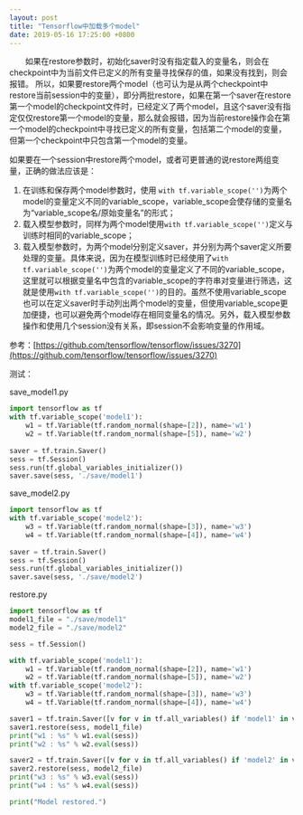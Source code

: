 ```yaml
---
layout: post
title: "Tensorflow中加载多个model"
date: 2019-05-16 17:25:00 +0800
---
```


&emsp;&emsp;如果在restore参数时，初始化saver时没有指定载入的变量名，则会在checkpoint中为当前文件已定义的所有变量寻找保存的值，如果没有找到，则会报错。
所以，如果要restore两个model（也可认为是从两个checkpoint中restore当前session中的变量），即分两批restore，如果在第一个saver在restore第一个model的checkpoint文件时，已经定义了两个model，且这个saver没有指定仅仅restore第一个model的变量，那么就会报错，因为当前restore操作会在第一个model的checkpoint中寻找已定义的所有变量，包括第二个model的变量，但第一个checkpoint中只包含第一个model的变量。

如果要在一个session中restore两个model，或者可更普通的说restore两组变量，正确的做法应该是：
1. 在训练和保存两个model参数时，使用
`with tf.variable_scope('')`为两个model的变量定义不同的variable_scope，variable_scope会使存储的变量名为“variable_scope名/原始变量名”的形式；
2. 载入模型参数时，同样为两个model使用`with tf.variable_scope('')`定义与训练时相同的variable_scope；
3. 载入模型参数时，为两个model分别定义saver，并分别为两个saver定义所要处理的变量。具体来说，因为在模型训练时已经使用了`with tf.variable_scope('')`为两个model的变量定义了不同的variable_scope，这里就可以根据变量名中包含的variable_scope的字符串对变量进行筛选，这就是使用`with tf.variable_scope('')`的目的。虽然不使用variable_scope也可以在定义saver时手动列出两个model的变量，但使用variable_scope更加便捷，也可以避免两个model存在相同变量名的情况。另外，载入模型参数操作和使用几个session没有关系，即session不会影响变量的作用域。

参考：[https://github.com/tensorflow/tensorflow/issues/3270](https://github.com/tensorflow/tensorflow/issues/3270)

测试：

save_model1.py
~~~ python
import tensorflow as tf
with tf.variable_scope('model1'):
    w1 = tf.Variable(tf.random_normal(shape=[2]), name='w1')
    w2 = tf.Variable(tf.random_normal(shape=[5]), name='w2')
    
saver = tf.train.Saver()
sess = tf.Session()
sess.run(tf.global_variables_initializer())
saver.save(sess, './save/model1')
~~~

save_model2.py
~~~ python
import tensorflow as tf
with tf.variable_scope('model2'):
    w3 = tf.Variable(tf.random_normal(shape=[3]), name='w3')
    w4 = tf.Variable(tf.random_normal(shape=[4]), name='w4')
    
saver = tf.train.Saver()
sess = tf.Session()
sess.run(tf.global_variables_initializer())
saver.save(sess, './save/model2')
~~~

restore.py
~~~ python
import tensorflow as tf
model1_file = "./save/model1"
model2_file = "./save/model2"

sess = tf.Session()

with tf.variable_scope('model1'):
    w1 = tf.Variable(tf.random_normal(shape=[2]), name='w1')
    w2 = tf.Variable(tf.random_normal(shape=[5]), name='w2')
with tf.variable_scope('model2'):
    w3 = tf.Variable(tf.random_normal(shape=[3]), name='w3')
    w4 = tf.Variable(tf.random_normal(shape=[4]), name='w4')

saver1 = tf.train.Saver([v for v in tf.all_variables() if 'model1' in v.name])
saver1.restore(sess, model1_file)
print("w1 : %s" % w1.eval(sess))
print("w2 : %s" % w2.eval(sess))

saver2 = tf.train.Saver([v for v in tf.all_variables() if 'model2' in v.name])
saver2.restore(sess, model2_file)
print("w3 : %s" % w3.eval(sess))
print("w4 : %s" % w4.eval(sess))

print("Model restored.")
~~~

